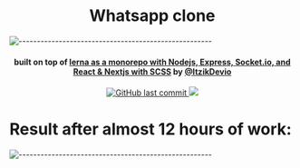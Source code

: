 <h1 align="center">
  <!-- <a href="https://tripletview.herokuapp.com/"><img src="https://github.com/ItzikGabay/ItzikGabay/blob/main/Triplet%20(1).png?raw=true" alt="logo" width="200"></a> -->
   Whatsapp clone
  <br>
</h1>

![-----------------------------------------------------](https://raw.githubusercontent.com/andreasbm/readme/master/assets/lines/rainbow.png)

<h4 align="center">built on top of <a href="https://tripletview.herokuapp.com/" target="_blank">lerna as a monorepo with Nodejs, Express, Socket.io, and React & Nextjs with SCSS</a> by <a href="https://yelp-camp-live.herokuapp.com" target="_blank">@ItzikDevio</a></h4>

<p align="center">
  <a href="#">
<img alt="GitHub last commit" src="https://img.shields.io/github/last-commit/itzikgabay/find-your-place">
  </a>
  <a href="#">
    <img src="https://img.shields.io/github/package-json/v/itzikgabay/find-your-place">
  </a>
</p>

# Result after almost 12 hours of work:
![-----------------------------------------------------](https://i.imgur.com/OIYkX8C.png)